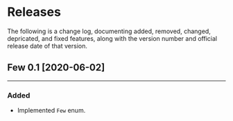 
# Releases

The following is a change log, documenting added, removed, changed, depricated, and fixed features, along with the version number and official release date of that version.


## Few 0.1  [2020-06-02]
----------------------------------------------------

### Added
+ Implemented `Few` enum.
